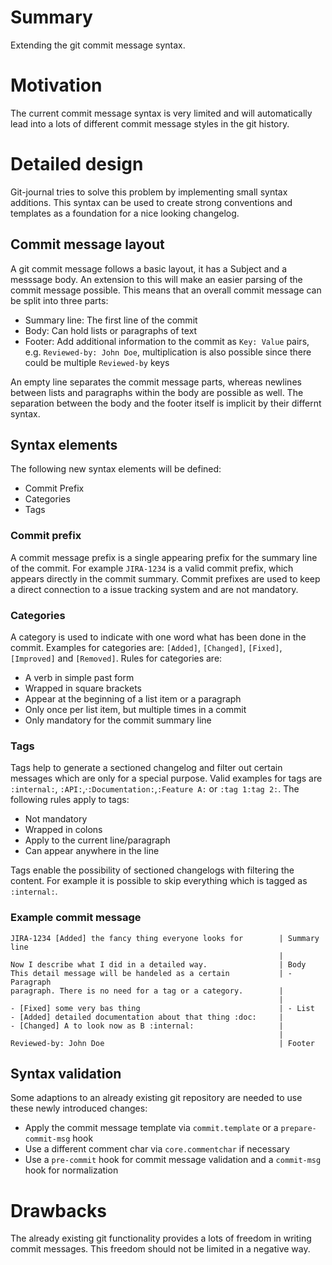 # Summary
[summary]: #summary

Extending the git commit message syntax.

# Motivation
[motivation]: #motivation

The current commit message syntax is very limited and will automatically lead into a lots of different commit message
styles in the git history.

# Detailed design
[design]: #detailed-design

Git-journal tries to solve this problem by implementing small syntax additions. This syntax can be used to create strong
conventions and templates as a foundation for a nice looking changelog.

## Commit message layout

A git commit message follows a basic layout, it has a Subject and a messsage body. An extension to this will make an easier
parsing of the commit message possible. This means that an overall commit message can be split into three parts:

- Summary line: The first line of the commit
- Body: Can hold lists or paragraphs of text
- Footer: Add additional information to the commit as `Key: Value` pairs, e.g. `Reviewed-by: John Doe`, multiplication
  is also possible since there could be multiple `Reviewed-by` keys

An empty line separates the commit message parts, whereas newlines between lists and paragraphs within the body are
possible as well. The separation between the body and the footer itself is implicit by their differnt syntax.

## Syntax elements

The following new syntax elements will be defined:

- Commit Prefix
- Categories
- Tags

### Commit prefix
A commit message prefix is a single appearing prefix for the summary line of the commit. For example `JIRA-1234` is a valid commit
prefix, which appears directly in the commit summary. Commit prefixes are used to keep a direct connection to a issue tracking
system and are not mandatory.

### Categories
A category is used to indicate with one word what has been done in the commit. Examples for categories are: `[Added]`,
`[Changed]`, `[Fixed]`, `[Improved]` and `[Removed]`. Rules for categories are:

- A verb in simple past form
- Wrapped in square brackets
- Appear at the beginning of a list item or a paragraph
- Only once per list item, but multiple times in a commit
- Only mandatory for the commit summary line

### Tags
Tags help to generate a sectioned changelog and filter out certain messages which are only for a special purpose. Valid
examples for tags are `:internal:`, `:API:`,·`:Documentation:`,`:Feature A:` or `:tag 1:tag 2:`. The following rules apply to tags:

- Not mandatory
- Wrapped in colons
- Apply to the current line/paragraph
- Can appear anywhere in the line

Tags enable the possibility of sectioned changelogs with filtering the content. For example it is possible to skip
everything which is tagged as `:internal:`.

### Example commit message
```
JIRA-1234 [Added] the fancy thing everyone looks for        | Summary line
                                                            |
Now I describe what I did in a detailed way.                | Body
This detail message will be handeled as a certain           | - Paragraph
paragraph. There is no need for a tag or a category.        |
                                                            |
- [Fixed] some very bas thing                               | - List
- [Added] detailed documentation about that thing :doc:     |
- [Changed] A to look now as B :internal:                   |
                                                            |
Reviewed-by: John Doe                                       | Footer
```

## Syntax validation
Some adaptions to an already existing git repository are needed to use these newly introduced changes:

- Apply the commit message template via `commit.template` or a `prepare-commit-msg` hook
- Use a different comment char via `core.commentchar` if necessary
- Use a `pre-commit` hook for commit message validation and a `commit-msg` hook for normalization

# Drawbacks
[drawbacks]: #drawbacks

The already existing git functionality provides a lots of freedom in writing commit messages. This freedom should not be
limited in a negative way.

